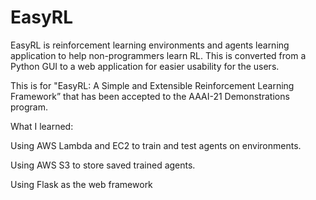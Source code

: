 # EasyRL

EasyRL is reinforcement learning environments and agents learning application to help non-programmers learn RL.
This is converted from a Python GUI to a web application for easier usability for the users.

This is for "EasyRL: A Simple and Extensible Reinforcement Learning Framework” that has been accepted to the AAAI-21 Demonstrations program.


What I learned:

Using AWS Lambda and EC2 to train and test agents on environments.

Using AWS S3 to store saved trained agents.

Using Flask as the web framework
